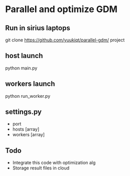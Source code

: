 # Parallel and optimize GDM
## Run in sirius laptops
git clone https://github.com/yuukiqt/parallel-gdm/ project

## host launch
python main.py

## workers launch
python run_worker.py

## settings.py
- port
- hosts [array]
- workers [array]

## Todo
- Integrate this code with optimization alg
- Storage result files in cloud
